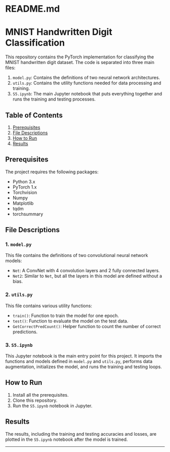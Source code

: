 # README.md

# MNIST Handwritten Digit Classification

This repository contains the PyTorch implementation for classifying the MNIST handwritten digit dataset. The code is separated into three main files:

1. `model.py`: Contains the definitions of two neural network architectures.
2. `utils.py`: Contains the utility functions needed for data processing and training.
3. `S5.ipynb`: The main Jupyter notebook that puts everything together and runs the training and testing processes.

## Table of Contents

1. [Prerequisites](#prerequisites)
2. [File Descriptions](#file-descriptions)
3. [How to Run](#how-to-run)
4. [Results](#results)

## Prerequisites

The project requires the following packages:

- Python 3.x
- PyTorch 1.x
- Torchvision
- Numpy
- Matplotlib
- tqdm
- torchsummary

## File Descriptions

### 1. `model.py` 

This file contains the definitions of two convolutional neural network models:

- `Net`: A ConvNet with 4 convolution layers and 2 fully connected layers.
- `Net2`: Similar to `Net`, but all the layers in this model are defined without a bias.

### 2. `utils.py`

This file contains various utility functions:

- `train()`: Function to train the model for one epoch.
- `test()`: Function to evaluate the model on the test data.
- `GetCorrectPredCount()`: Helper function to count the number of correct predictions.

### 3. `S5.ipynb`

This Jupyter notebook is the main entry point for this project. It imports the functions and models defined in `model.py` and `utils.py`, performs data augmentation, initializes the model, and runs the training and testing loops.

## How to Run

1. Install all the prerequisites.
2. Clone this repository.
3. Run the `S5.ipynb` notebook in Jupyter.

## Results

The results, including the training and testing accuracies and losses, are plotted in the `S5.ipynb` notebook after the model is trained.

---
